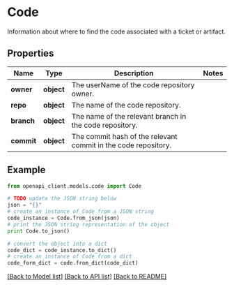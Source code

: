 # Code

Information about where to find the code associated with a ticket or artifact.

## Properties
Name | Type | Description | Notes
------------ | ------------- | ------------- | -------------
**owner** | **object** | The userName of the code repository owner. | 
**repo** | **object** | The name of the code repository. | 
**branch** | **object** | The name of the relevant branch in the code repository. | 
**commit** | **object** | The commit hash of the relevant commit in the code repository. | 

## Example

```python
from openapi_client.models.code import Code

# TODO update the JSON string below
json = "{}"
# create an instance of Code from a JSON string
code_instance = Code.from_json(json)
# print the JSON string representation of the object
print Code.to_json()

# convert the object into a dict
code_dict = code_instance.to_dict()
# create an instance of Code from a dict
code_form_dict = code.from_dict(code_dict)
```
[[Back to Model list]](../README.md#documentation-for-models) [[Back to API list]](../README.md#documentation-for-api-endpoints) [[Back to README]](../README.md)



